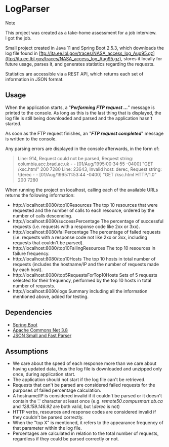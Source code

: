 # LogParser

> [!NOTE]
> This project was created as a take-home assessment for a job interview.  
> I got the job.

Small project created in Java 11 and Spring Boot 2.5.3, which downloads the log file found in [ftp://ita.ee.lbl.gov/traces/NASA_access_log_Aug95.gz](ftp://ita.ee.lbl.gov/traces/NASA_access_log_Aug95.gz),
stores it locally for future usage, parses it, and generates statistics regarding the requests.

Statistics are accessible via a REST API, which returns each set of information in JSON format.

## Usage
When the application starts, a "***Performing FTP request ...***" message is printed to the console.
As long as this is the last thing that is displayed, the log file is still being downloaded and parsed and the application hasn't started.

As soon as the FTP request finishes, an "***FTP request completed***" message is written to the console.

Any parsing errors are displayed in the console afterwards, in the form of:
> Line: 914, Request could not be parsed, Request string: columbia.acc.brad.ac.uk - - [01/Aug/1995:00:34:55 -0400] "GET /ksc.html" 200 7280
> Line: 23643, Invalid host: derec, Request string: \derec - - [01/Aug/1995:11:53:44 -0400] "GET /ksc.html HTTP/1.0" 200 7280

When running the project on localhost, calling each of the available URLs returns the following information:
- http://localhost:8080/top10Resources
The top 10 resources that were requested and the number of calls to each resource, ordered by the number of calls descending.
- http://localhost:8080/successPercentage
The percentage of successful requests (i.e. requests with a response code like 2xx or 3xx).
- http://localhost:8080/failPercentage
The percentage of failed requests (i.e. requests with a response code not like 2xx or 3xx, including requests that couldn't be parsed).
- http://localhost:8080/top10FailingResources
The top 10 resources in failure frequency.
- http://localhost:8080/top10Hosts
The top 10 hosts in total number of requests (includes the hostname/IP and the number of requests made by each host).
- http://localhost:8080/top5RequestsForTop10Hosts
Sets of 5 requests selected for their frequency, performed by the top 10 hosts in total number of requests.
- http://localhost:8080/logs
Summary including all the information mentioned above, added for testing.

## Dependencies
- [Spring Boot](https://mvnrepository.com/artifact/org.springframework.boot)
- [Apache Commons Net 3.8](https://mvnrepository.com/artifact/commons-net/commons-net/3.8.0)
- [JSON Small and Fast Parser](https://mvnrepository.com/artifact/net.minidev/json-smart)

## Assumptions
- We care about the speed of each response more than we care about having updated data, thus the log file is downloaded and unzipped only once, during application start.
- The application should not start if the log file can't be retrieved.
- Requests that can't be parsed are considered failed requests for the purposes of failed percentage calculation.
- A hostname/IP is considered invalid if it couldn't be parsed or it doesn't contain the '.' character at least once (e.g. *remote50.compusmart.ab.ca* and *128.159.146.92* are both valid, but *\derec* is not)
- HTTP verbs, resources and response codes are considered invalid if they couldn't be parsed correctly.
- When the "top X" is mentioned, it refers to the appearance frequency of that parameter within the log file.
- Percentages are calculated in relation to the total number of requests, regardless if they could be parsed correctly or not.
